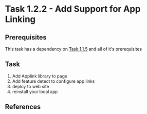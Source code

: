 # Task 1.2.2 - Add Support for App Linking## Prerequisites This task has a dependency on [Task 1.1.5](115_Add_WIndows_Features.md) and all of it's prerequisites## Task 1. Add Applink library to page2. Add feature detect to configure app links3. deploy to web site4. reinstall your local app## References